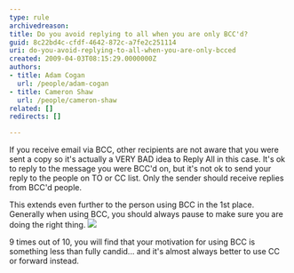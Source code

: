 ```yaml
---
type: rule
archivedreason: 
title: Do you avoid replying to all when you are only BCC'd?
guid: 8c22bd4c-cfdf-4642-872c-a7fe2c251114
uri: do-you-avoid-replying-to-all-when-you-are-only-bcced
created: 2009-04-03T08:15:29.0000000Z
authors:
- title: Adam Cogan
  url: /people/adam-cogan
- title: Cameron Shaw
  url: /people/cameron-shaw
related: []
redirects: []

---
```


If you receive email via BCC, other recipients are not aware that you were sent a copy so it's actually a VERY BAD idea to Reply All in this case. It's ok to reply to the message you were BCC'd on, but it's not ok to send your reply to the people on TO or CC list. Only the sender should receive replies from BCC'd people. 




<!--endintro-->
 This extends even further to the person using BCC in the 1st place. Generally when using BCC, you should always pause to make sure you are doing the right thing. 
![](DontReplyAll.jpg)


9 times out of 10, you will find that your motivation for using BCC is something less than fully candid... and it's almost always better to use CC or forward instead.
